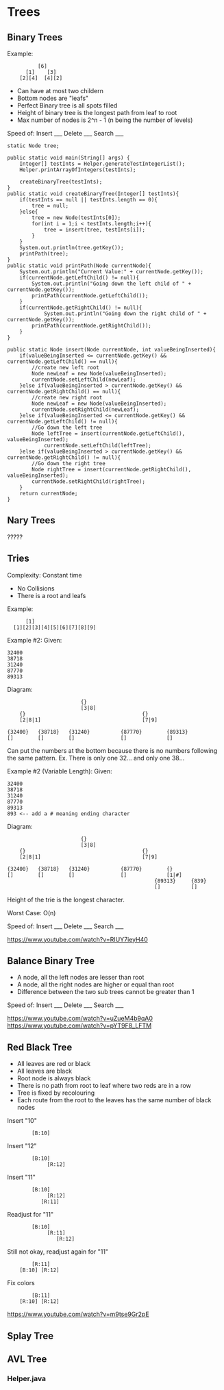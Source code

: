 # Trees

## Binary Trees

Example:
```
		  [6]
	  [1]    [3]
	[2][4]  [4][2]
```
- Can have at most two childern
- Bottom nodes are "leafs"
- Perfect Binary tree is all spots filled
- Height of binary tree is the longest path from leaf to root
- Max number of nodes is 2^n - 1 (n being the number of levels)

Speed of:
Insert ___
Delete ___
Search ___

```
static Node tree;

public static void main(String[] args) {
	Integer[] testInts = Helper.generateTestIntegerList();
	Helper.printArrayOfIntegers(testInts);
	
	createBinaryTree(testInts);
}
public static void createBinaryTree(Integer[] testInts){
	if(testInts == null || testInts.length == 0){
		tree = null;
	}else{
		tree = new Node(testInts[0]);
		for(int i = 1;i < testInts.length;i++){
			tree = insert(tree, testInts[i]);
		}
	}
	System.out.println(tree.getKey());
	printPath(tree);
}
public static void printPath(Node currentNode){
	System.out.println("Current Value:" + currentNode.getKey());
	if(currentNode.getLeftChild() != null){
		System.out.println("Going down the left child of " + currentNode.getKey());
		printPath(currentNode.getLeftChild());
	}
	if(currentNode.getRightChild() != null){
			System.out.println("Going down the right child of " + currentNode.getKey());
		printPath(currentNode.getRightChild());
	}
}
	
public static Node insert(Node currentNode, int valueBeingInserted){
	if(valueBeingInserted <= currentNode.getKey() && currentNode.getLeftChild() == null){
		//create new left root
		Node newLeaf = new Node(valueBeingInserted);
		currentNode.setLeftChild(newLeaf);
	}else if(valueBeingInserted > currentNode.getKey() && currentNode.getRightChild() == null){
		//create new right root
		Node newLeaf = new Node(valueBeingInserted);
		currentNode.setRightChild(newLeaf);
	}else if(valueBeingInserted <= currentNode.getKey() && currentNode.getLeftChild() != null){
		//Go down the left tree
		Node leftTree = insert(currentNode.getLeftChild(), valueBeingInserted);
			currentNode.setLeftChild(leftTree);
	}else if(valueBeingInserted > currentNode.getKey() && currentNode.getRightChild() != null){
		//Go down the right tree
		Node rightTree = insert(currentNode.getRightChild(), valueBeingInserted);
		currentNode.setRightChild(rightTree);
	}
	return currentNode;
}
```


## Nary Trees

?????

## Tries

Complexity: Constant time
- No Collisions
- There is a root and leafs

Example:
```
      [1]
  [1][2][3][4][5][6][7][8][9]

```

Example #2:
Given:
```
32400
38718
31240
87770
89313
```

Diagram:
```
				        {}
                        [3|8]
    {}                                      {}
    [2|8|1]                                 [7|9]

{32400}   {38718}   {31240}          {87770}        {89313}
[]        []		[]               []             []
```

Can put the numbers at the bottom because there is no numbers following the same pattern. Ex. There is only one 32... and only one 38...


Example #2 (Variable Length):
Given:
```
32400
38718
31240
87770
89313
893 <-- add a # meaning ending character
```
Diagram:
```
				        {}
                        [3|8]
    {}                                      {}
    [2|8|1]                                 [7|9]

{32400}   {38718}   {31240}          {87770}        {}
[]        []		[]               []             [1|#]
												{89313}     {839}
												[]          []
```

Height of the trie is the longest character.

Worst Case: O(n)

Speed of:
Insert ___
Delete ___
Search ___

https://www.youtube.com/watch?v=RIUY7ieyH40


## Balance Binary Tree

- A node, all the left nodes are lesser than root
- A node, all the right nodes are higher or equal than root
- Difference between the two sub trees cannot be greater than 1

Speed of:
Insert ___
Delete ___
Search ___

https://www.youtube.com/watch?v=uZueM4b9qA0
https://www.youtube.com/watch?v=pYT9F8_LFTM


## Red Black Tree
- All leaves are red or black
- All leaves are black
- Root node is always black
- There is no path from root to leaf where two reds are in a row
- Tree is fixed by recolouring
- Each route from the root to the leaves has the same number of black nodes

Insert "10"
```
		[B:10]
```
Insert "12"
```
		[B:10]
			 [R:12]
```
Insert "11"
```
		[B:10]
			 [R:12]
		   [R:11]
```

Readjust for "11"
```
		[B:10]
			 [R:11]
		        [R:12]
```

Still not okay, readjust again for "11"
```
		[R:11]
	[B:10] [R:12]
```

Fix colors
```
		[B:11]
	[R:10] [R:12]
```



https://www.youtube.com/watch?v=m9tse9Gr2pE



## Splay Tree

## AVL Tree


### Helper.java
